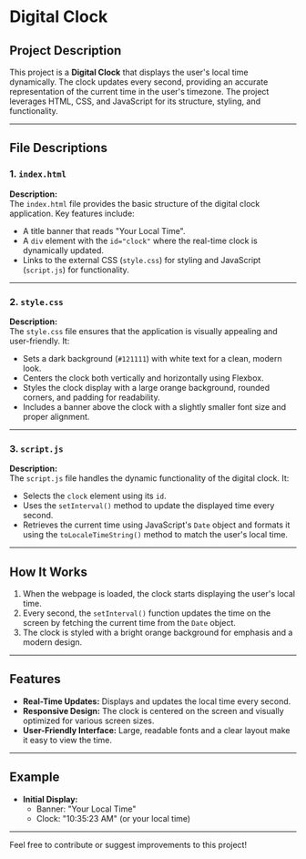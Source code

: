 # Digital Clock

## Project Description
This project is a **Digital Clock** that displays the user's local time dynamically. The clock updates every second, providing an accurate representation of the current time in the user's timezone. The project leverages HTML, CSS, and JavaScript for its structure, styling, and functionality.

---

## File Descriptions

### 1. `index.html`
**Description:**  
The `index.html` file provides the basic structure of the digital clock application. Key features include:  
- A title banner that reads "Your Local Time".  
- A `div` element with the `id="clock"` where the real-time clock is dynamically updated.  
- Links to the external CSS (`style.css`) for styling and JavaScript (`script.js`) for functionality.

---

### 2. `style.css`
**Description:**  
The `style.css` file ensures that the application is visually appealing and user-friendly. It:  
- Sets a dark background (`#121111`) with white text for a clean, modern look.  
- Centers the clock both vertically and horizontally using Flexbox.  
- Styles the clock display with a large orange background, rounded corners, and padding for readability.  
- Includes a banner above the clock with a slightly smaller font size and proper alignment.

---

### 3. `script.js`
**Description:**  
The `script.js` file handles the dynamic functionality of the digital clock. It:  
- Selects the `clock` element using its `id`.  
- Uses the `setInterval()` method to update the displayed time every second.  
- Retrieves the current time using JavaScript's `Date` object and formats it using the `toLocaleTimeString()` method to match the user's local time.

---

## How It Works
1. When the webpage is loaded, the clock starts displaying the user's local time.
2. Every second, the `setInterval()` function updates the time on the screen by fetching the current time from the `Date` object.
3. The clock is styled with a bright orange background for emphasis and a modern design.

---

## Features
- **Real-Time Updates:** Displays and updates the local time every second.  
- **Responsive Design:** The clock is centered on the screen and visually optimized for various screen sizes.  
- **User-Friendly Interface:** Large, readable fonts and a clear layout make it easy to view the time.

---

## Example
- **Initial Display:**  
  - Banner: "Your Local Time"  
  - Clock: "10:35:23 AM" (or your local time)

---

Feel free to contribute or suggest improvements to this project!
